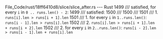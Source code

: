 File_Code/rust/18ff6410d8/slice/slice_after.rs --- Rust
1499 /// satisfied, for every `i` in `0 .. runs.len() - 2`:                                                                                                  1499 /// satisfied:
1500 ///                                                                                                                                                     1500 ///
1501 /// 1. `runs[i].len > runs[i + 1].len`                                                                                                                  1501 /// 1. for every `i` in `1..runs.len()`: `runs[i - 1].len > runs[i].len`
1502 /// 2. `runs[i].len > runs[i + 1].len + runs[i + 2].len`                                                                                                1502 /// 2. for every `i` in `2..runs.len()`: `runs[i - 2].len > runs[i - 1].len + runs[i].len`

